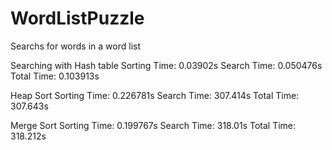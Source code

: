 # WordListPuzzle
Searchs for words in a word list

Searching with Hash table
Sorting Time: 0.03902s
Search Time: 0.050476s
Total Time: 0.103913s

Heap Sort
Sorting Time: 0.226781s
Search Time: 307.414s
Total Time: 307.643s

Merge Sort
Sorting Time: 0.199767s
Search Time: 318.01s
Total Time: 318.212s
